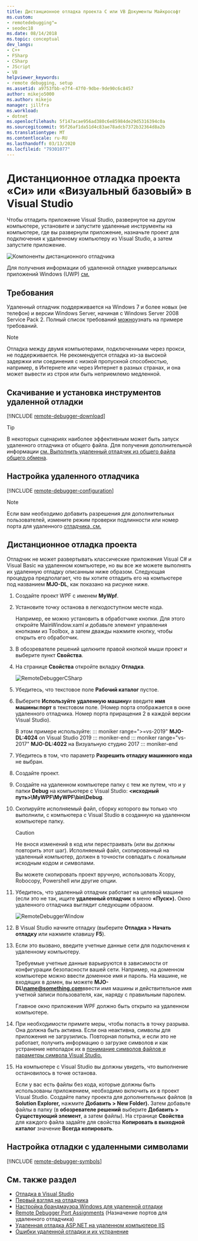 ```yaml
---
title: Дистанционное отладка проекта C или VB Документы Майкрософт
ms.custom:
- remotedebugging"=
- seodec18
ms.date: 08/14/2018
ms.topic: conceptual
dev_langs:
- C++
- FSharp
- CSharp
- JScript
- VB
helpviewer_keywords:
- remote debugging, setup
ms.assetid: a9753fbb-e7f4-47f0-9dbe-9de90c6c8457
author: mikejo5000
ms.author: mikejo
manager: jillfra
ms.workload:
- dotnet
ms.openlocfilehash: 5f147acae956ad380c6e85984de29d5316394c0a
ms.sourcegitcommit: 95f26af1da51d4c83ae78adcb7372b32364d8a2b
ms.translationtype: MT
ms.contentlocale: ru-RU
ms.lasthandoff: 03/13/2020
ms.locfileid: "79301077"
---
```

# <a name="remote-debugging-a-c-or-visual-basic-project-in-visual-studio"></a>Дистанционное отладка проекта «Си» или «Визуальный базовый» в Visual Studio
Чтобы отладить приложение Visual Studio, развернутое на другом компьютере, установите и запустите удаленные инструменты на компьютере, где вы развернули приложение, назначьте проект для подключения к удаленному компьютеру из Visual Studio, а затем запустите приложение.

![Компоненты дистанционного отладчика](../debugger/media/remote-debugger-client-apps.png "Remote_debugger_components")

Для получения информации об удаленной отладке универсальных приложений Windows (UWP) [см.](debug-installed-app-package.md)

## <a name="requirements"></a>Требования

Удаленный отладчик поддерживается на Windows 7 и более новых (не телефон) и версии Windows Server, начиная с Windows Server 2008 Service Pack 2. Полный список требований [можно](../debugger/remote-debugging.md#requirements_msvsmon)узнать на примере требований.

> [!NOTE]
> Отладка между двумя компьютерами, подключенными через прокси, не поддерживается. Не рекомендуется отладка из-за высокой задержки или соединения с низкой пропускной способностью, например, в Интернете или через Интернет в разных странах, и она может вывести из строя или быть неприемлемо медленной.

## <a name="download-and-install-the-remote-tools"></a>Скачивание и установка инструментов удаленной отладки

[!INCLUDE [remote-debugger-download](../debugger/includes/remote-debugger-download.md)]

> [!TIP]
> В некоторых сценариях наиболее эффективным может быть запуск удаленного отладчика от общего файла. Для получения дополнительной информации [см. Выполнить удаленный отладчик из общего файла общего обмена](../debugger/remote-debugging.md#fileshare_msvsmon).

## <a name="set-up-the-remote-debugger"></a><a name="BKMK_setup"></a>Настройка удаленного отладчика

[!INCLUDE [remote-debugger-configuration](../debugger/includes/remote-debugger-configuration.md)]

> [!NOTE]
> Если вам необходимо добавить разрешения для дополнительных пользователей, измените режим проверки подлинности или номер порта для удаленного [отладчика, см.](../debugger/remote-debugging.md#configure_msvsmon)

## <a name="remote-debug-the-project"></a><a name="remote_csharp"></a>Дистанционное отладка проекта
Отладчик не может развертывать классические приложения Visual C# и Visual Basic на удаленном компьютере, но вы все же можете выполнять их удаленную отладку описанным ниже образом. Следующая процедура предполагает, что вы хотите отладить его на компьютере под названием **MJO-DL**, как показано на рисунке ниже.

1. Создайте проект WPF с именем **MyWpf**.

2. Установите точку останова в легкодоступном месте кода.

    Например, ее можно установить в обработчике кнопки. Для этого откройте MainWindow.xaml и добавьте элемент управления кнопками из Toolbox, а затем дважды нажмите кнопку, чтобы открыть его обработчик.

3. В обозревателе решений щелкните правой кнопкой мыши проект и выберите пункт **Свойства**.

4. На странице **Свойства** откройте вкладку **Отладка**.

    ![RemoteDebuggerCSharp](../debugger/media/remotedebuggercsharp.png "RemoteDebuggerCSharp")

5. Убедитесь, что текстовое поле **Рабочий каталог** пустое.

6. Выберите **Используйте удаленную машину**и введите **имя машины:порт** в текстовом поле. (Номер порта отображается в окне удаленного отладчика. Номер порта приращения 2 в каждой версии Visual Studio).

    В этом примере используйте:
    ::: moniker range=">=vs-2019"
    **MJO-DL:4024** on Visual Studio 2019
    ::: moniker-end
    ::: moniker range="vs-2017"
    **MJO-DL:4022** на Визуальную студию 2017
    ::: moniker-end

7. Убедитесь в том, что параметр **Разрешить отладку машинного кода** не выбран.

8. Создайте проект.

9. Создайте на удаленном компьютере папку с тем же путем, что и у папки **Debug** на компьютере с Visual Studio: **\<исходный путь>\MyWPF\MyWPF\bin\Debug**.

10. Скопируйте исполняемый файл, сборку которого вы только что выполнили, с компьютера с Visual Studio в созданную на удаленном компьютере папку.

    > [!CAUTION]
    > Не внося изменений в код или перестраивать (или вы должны повторить этот шаг). Исполняемый файл, скопированный на удаленный компьютер, должен в точности совпадать с локальным исходным кодом и символами.

    Вы можете скопировать проект вручную, использовать Xcopy, Robocopy, Powershell или другие опции.

11. Убедитесь, что удаленный отладчик работает на целевой машине (если это не так, ищите **удаленный отладчик** в меню **«Пуск»).** Окно удаленного отладчика выглядит следующим образом.

     ![RemoteDebuggerWindow](../debugger/media/remotedebuggerwindow.png "RemoteDebuggerWindow")

12. В Visual Studio начните отладку (выберите **Отладка > Начать отладку** или нажмите клавишу **F5**).

13. Если это вызвано, введите учетные данные сети для подключения к удаленному компьютеру.

     Требуемые учетные данные варьируются в зависимости от конфигурации безопасности вашей сети. Например, на доменном компьютере можно ввести доменное имя и пароль. На машине, не входящих в домен, вы можете <strong>MJO-DL\name@something.com</strong>ввести имя машины и действительное имя учетной записи пользователя, как, наряду с правильным паролем.

     Главное окно приложения WPF должно быть открыто на удаленном компьютере.

14. При необходимости примите меры, чтобы попасть в точку разрыва. Она должна быть активна. Если она неактивна, символы для приложения не загрузились. Повторная попытка, и если это не работает, получить информацию о загрузке символов и как устранение неполадок их в [понимание символов файлов и параметры символа Visual Studio.](https://devblogs.microsoft.com/devops/understanding-symbol-files-and-visual-studios-symbol-settings/)

15. На компьютере с Visual Studio вы должны увидеть, что выполнение остановилось в точке останова.

    Если у вас есть файлы без кода, которые должны быть использованы приложением, необходимо включить их в проект Visual Studio. Создайте папку проекта для дополнительных файлов (в **Solution Explorer,** нажмите **Добавить > New Folder).** Затем добавьте файлы в папку (в **обозревателе решений** выберите **Добавить > Существующий элемент**, а затем файлы). На странице **Свойства** для каждого файла задайте для свойства **Копировать в выходной каталог** значение **Всегда копировать**.

## <a name="set-up-debugging-with-remote-symbols"></a>Настройка отладки с удаленными символами

[!INCLUDE [remote-debugger-symbols](../debugger/includes/remote-debugger-symbols.md)]

## <a name="see-also"></a>См. также раздел
- [Отладка в Visual Studio](../debugger/index.yml)
- [Первый взгляд на отладчика](../debugger/debugger-feature-tour.md)
- [Настройка брандмауэра Windows для удаленной отладки](../debugger/configure-the-windows-firewall-for-remote-debugging.md)
- [Remote Debugger Port Assignments](../debugger/remote-debugger-port-assignments.md) (Назначение портов для удаленного отладчика)
- [Удаленная отладка ASP.NET на удаленном компьютере IIS](../debugger/remote-debugging-aspnet-on-a-remote-iis-computer.md)
- [Ошибки удаленной отладки и их устранение](../debugger/remote-debugging-errors-and-troubleshooting.md)